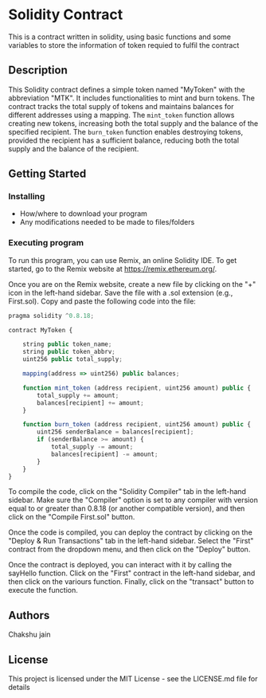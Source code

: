 # Solidity Contract

This is a contract written in solidity, using basic functions and some variables to store the information of token requied to fulfil the contract

## Description

This Solidity contract defines a simple token named "MyToken" with the abbreviation "MTK". It includes functionalities to mint and burn tokens. The contract tracks the total supply of tokens and maintains balances for different addresses using a mapping. The `mint_token` function allows creating new tokens, increasing both the total supply and the balance of the specified recipient. The `burn_token` function enables destroying tokens, provided the recipient has a sufficient balance, reducing both the total supply and the balance of the recipient.

## Getting Started

### Installing

* How/where to download your program
* Any modifications needed to be made to files/folders

### Executing program

To run this program, you can use Remix, an online Solidity IDE. To get started, go to the Remix website at https://remix.ethereum.org/.

Once you are on the Remix website, create a new file by clicking on the "+" icon in the left-hand sidebar. Save the file with a .sol extension (e.g., First.sol). Copy and paste the following code into the file:

```javascript
pragma solidity ^0.8.18;

contract MyToken {

    string public token_name;
    string public token_abbrv;
    uint256 public total_supply;

    mapping(address => uint256) public balances;

    function mint_token (address recipient, uint256 amount) public {
        total_supply += amount;
        balances[recipient] += amount;
    }

    function burn_token (address recipient, uint256 amount) public {
        uint256 senderBalance = balances[recipient];
        if (senderBalance >= amount) {
            total_supply -= amount;
            balances[recipient] -= amount;
        }
    }   
}

```

To compile the code, click on the "Solidity Compiler" tab in the left-hand sidebar. Make sure the "Compiler" option is set to any compiler with version equal to or greater than 0.8.18 (or another compatible version), and then click on the "Compile First.sol" button.

Once the code is compiled, you can deploy the contract by clicking on the "Deploy & Run Transactions" tab in the left-hand sidebar. Select the "First" contract from the dropdown menu, and then click on the "Deploy" button.

Once the contract is deployed, you can interact with it by calling the sayHello function. Click on the "First" contract in the left-hand sidebar, and then click on the variours function. Finally, click on the "transact" button to execute the function.

## Authors
Chakshu jain

## License

This project is licensed under the MIT License - see the LICENSE.md file for details
